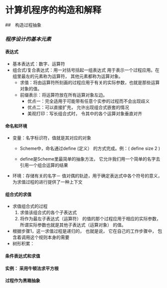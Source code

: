 # 计算机程序的构造和解释

##　构造过程抽象

### *程序设计的基本元素*

#### 表达式

- 基本表达式：数字、运算符
- 组合式/复合表达式：用一对括号括起一组表达式 用于表示一个过程应用。在组里最左的元素称为运算符， 其他元素都称为运算对象。
  - 求值：将由运算符所刻画的过程应用于有关的实际参数，也就是那些运算对象的值。
  - 前缀表示：将运算符放在所有运算对象左边。
    - 优点一：完全适用于可能带有任意个实参的过程而不会出现歧义
    - 优点二：可以直接扩充， 允许出现组合式嵌套的情况
    - 美观打印：写长组合式时， 令其中的各个运算对象垂直对齐

#### 命名和环境

- 变量：名字标识符，值就是其对应的对象

  - Scheme中，命名通过define (定义） 的方式完成。例：( define size 2 )

  - define是Scheme里最简单的抽象方法， 它允许我们用一个简单的名字去引用一个组合运算的结果

- 环境：存储有关的名字－ 值对偶的轨迹，用于确定表达式中各个符号的意义，为求值过程的进行提供了一种上下文

#### 组合式的求值

- 求值组合式的过程
  1. 求值该组合式的各个子表达式
  2. 将作为最左子表达式（运算符） 的值的那个过程应用于相应的实际参数，所谓实际参数也就是其他子表达式（运算对象） 的值。
- 根据步骤1，这一求值过程是递归的， 也就是说， 它在自己的工作步骤中， 包含着调用这个规则本身的需要
- 树形积累：

#### 条件表达式和求值

#### 实例： 采用牛顿法求平方根

#### 过程作为黑箱抽象

